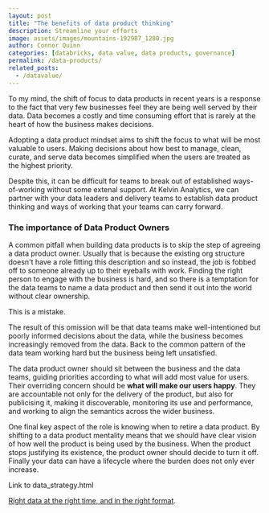 ```yaml
---
layout: post
title: "The benefits of data product thinking"
description: Streamline your efforts
image: assets/images/mountains-192987_1280.jpg
author: Connor Quinn
categories: [databricks, data value, data products, governance]
permalink: /data-products/
related_posts:
  - /datavalue/
---
```


To my mind, the shift of focus to data products in recent years is a response to the fact that very few businesses feel they are being well served by their data. Data becomes a costly and time consuming effort that is rarely at the heart of how the business makes decisions.

Adopting a data product mindset aims to shift the focus to what will be most valuable to users. Making decisions about how best to manage, clean, curate, and serve data becomes simplified when the users are treated as the highest priority.

Despite this, it can be difficult for teams to break out of established ways-of-working without some extenal support. At Kelvin Analytics, we can partner with your data leaders and delivery teams to establish data product thinking and ways of working that your teams can carry forward. 

### The importance of Data Product Owners

A common pitfall when building data products is to skip the step of agreeing a data product owner. Usually that is because the existing org structure doesn't have a role fitting this description and so instead, the job is fobbed off to someone already up to their eyeballs with work. Finding the right person to engage with the business is hard, and so there is a temptation for the data teams to name a data product and then send it out into the world without clear ownership. 

This is a mistake. 

The result of this omission will be that data teams make well-intentioned but poorly informed decisions about the data, while the business becomes increasingly removed from the data. Back to the common pattern of the data team working hard but the business being left unsatisfied.

The data product owner should sit between the business and the data teams, guiding priorities according to what will add most value for users. Their overriding concern should be **what will make our users happy**. They are accountable not only for the delivery of the product, but also for publicising it, making it discoverable, monitoring its use and performance, and working to align the semantics across the wider business. 

One final key aspect of the role is knowing when to retire a data product. By shifting to a data product mentality means that we should have clear vision of how well the product is being used by the business. When the product stops justifying its existence, the product owner should decide to turn it off. Finally your data can have a lifecycle where the burden does not only ever increase.






Link to data_strategy.html

[Right data at the right time, and in the right format](https://www.databricks.com/blog/building-high-quality-and-trusted-data-products-databricks).